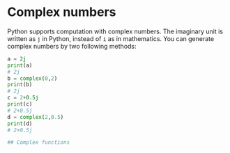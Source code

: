 # Complex numbers
Python supports computation with complex numbers. The imaginary unit is written as `j` in Python, 
instead of `i` as in mathematics. You can generate complex numbers by two following methods:
```python
a = 2j
print(a)
# 2j
b = complex(0,2)
print(b)
# 2j
c = 2+0.5j
print(c)
# 2+0.5j
d = complex(2,0.5)
print(d)
# 2+0.5j

## Complex functions
 
